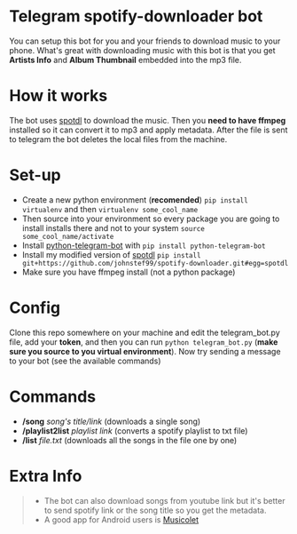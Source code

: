 # Telegram spotify-downloader bot

You can setup this bot for you and your friends to download music to your phone. What's great with downloading music with this bot is that you get **Artists Info** and **Album Thumbnail** embedded into the mp3 file.

# How it works

The bot uses [spotdl](https://github.com/johnstef99/spotify-downloader) to download the music. Then you **need to have ffmpeg** installed so it can convert it to mp3 and apply metadata. After the file is sent to telegram the bot deletes the local files from the machine.

# Set-up

- Create a new python environment (**recomended**) ``` pip install virtualenv ``` and then ``` virtualenv some_cool_name ```
- Then source into your environment so every package you are going to install installs there and not to your system ``` source some_cool_name/activate ```
- Install [python-telegram-bot](https://github.com/python-telegram-bot/python-telegram-bot) with ``` pip install python-telegram-bot ```
- Install my modified version of [spotdl](https://github.com/johnstef99/spotify-downloader) ``` pip install git+https://github.com/johnstef99/spotify-downloader.git#egg=spotdl ```
- Make sure you have ffmpeg install (not a python package)

# Config

Clone this repo somewhere on your machine and edit the telegram_bot.py file, add your **token**, and then you can run ``` python telegram_bot.py ``` (**make sure you source to you virtual environment**). Now try sending a message to your bot (see the available commands)

# Commands

- **/song** *song's title/link* (downloads a single song)
- **/playlist2list** *playlist link* (converts a spotify playlist to txt file)
- **/list** *file.txt* (downloads all the songs in the file one by one)

# Extra Info

> - The bot can also download songs from youtube link but it's better to send spotify link or the song title so you get the metadata. 
> - A good app for Android users is [Musicolet](https://play.google.com/store/apps/details?id=in.krosbits.musicolet)
